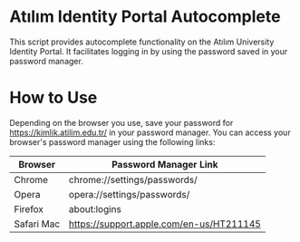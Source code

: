 # Atılım Identity Portal Autocomplete
This script provides autocomplete functionality on the Atılım University Identity Portal. It facilitates logging in by using the password saved in your password manager.

# How to Use
Depending on the browser you use, save your password for https://kimlik.atilim.edu.tr/ in your password manager.
You can access your browser's password manager using the following links:

| Browser | Password Manager Link |
|--------|------------------------------|
| Chrome | chrome://settings/passwords/ |
| Opera | opera://settings/passwords/ |
| Firefox | about:logins |
| Safari Mac | https://support.apple.com/en-us/HT211145 |
